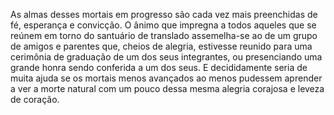 ﻿As almas desses mortais em progresso são cada vez mais preenchidas de fé, esperança e convicção. O ânimo que impregna a todos aqueles que se reúnem em torno do santuário de translado assemelha-se ao de um grupo de amigos e parentes que, cheios de alegria, estivesse reunido para uma cerimônia de graduação de um dos seus integrantes, ou presenciando uma grande honra sendo conferida a um dos seus. E decididamente seria de muita ajuda se os mortais menos avançados ao menos pudessem aprender a ver a morte natural com um pouco dessa mesma alegria corajosa e leveza de coração.